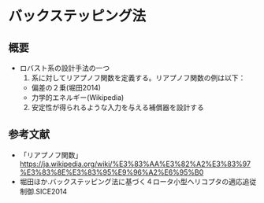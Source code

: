 # バックステッピング法
## 概要
+ ロバスト系の設計手法の一つ
  1. 系に対してリアプノフ関数を定義する。リアプノフ関数の例は以下：
    + 偏差の２乗(堀田2014)
    + 力学的エネルギー(Wikipedia)
  2. 安定性が得られるような入力を与える補償器を設計する
## 参考文献
+ 「リアプノフ関数」https://ja.wikipedia.org/wiki/%E3%83%AA%E3%82%A2%E3%83%97%E3%83%8E%E3%83%95%E9%96%A2%E6%95%B0
+ 堀田ほか.バックステッピング法に基づく４ロータ小型ヘリコプタの適応追従制御.SICE2014
